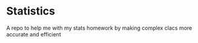 # Statistics
A repo to help me with my stats homework by making complex clacs more accurate and efficient
